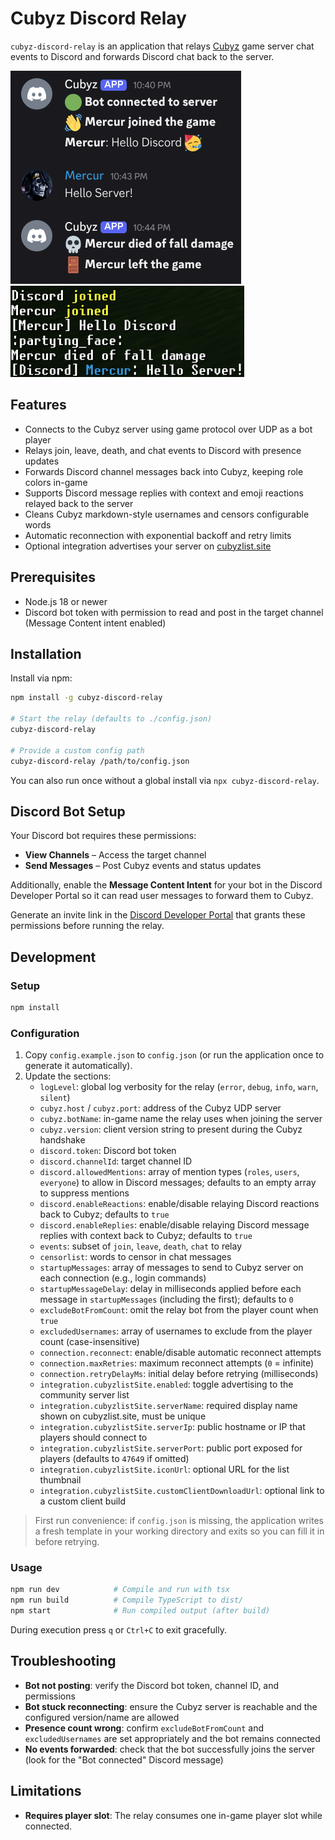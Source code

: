 # Cubyz Discord Relay

`cubyz-discord-relay` is an application that relays [Cubyz](https://github.com/PixelGuys/Cubyz) game server chat events to Discord and forwards Discord chat back to the server.

![Cubyz Discord Relay](https://raw.githubusercontent.com/AMerkuri/cubyz-discord-relay/refs/heads/master/assets/discord.png)  
![Cubyz Server](https://raw.githubusercontent.com/AMerkuri/cubyz-discord-relay/refs/heads/master/assets/cubyz.png)

## Features

- Connects to the Cubyz server using game protocol over UDP as a bot player
- Relays join, leave, death, and chat events to Discord with presence updates
- Forwards Discord channel messages back into Cubyz, keeping role colors in-game
- Supports Discord message replies with context and emoji reactions relayed back to the server
- Cleans Cubyz markdown-style usernames and censors configurable words
- Automatic reconnection with exponential backoff and retry limits
- Optional integration advertises your server on [cubyzlist.site](https://cubyzlist.site)

## Prerequisites

- Node.js 18 or newer
- Discord bot token with permission to read and post in the target channel (Message Content intent enabled)

## Installation

Install via npm:

```bash
npm install -g cubyz-discord-relay

# Start the relay (defaults to ./config.json)
cubyz-discord-relay

# Provide a custom config path
cubyz-discord-relay /path/to/config.json
```

You can also run once without a global install via `npx cubyz-discord-relay`.

## Discord Bot Setup

Your Discord bot requires these permissions:

- **View Channels** – Access the target channel
- **Send Messages** – Post Cubyz events and status updates

Additionally, enable the **Message Content Intent** for your bot in the Discord Developer Portal so it can read user messages to forward them to Cubyz.

Generate an invite link in the [Discord Developer Portal](https://discord.com/developers/applications) that grants these permissions before running the relay.

## Development

### Setup

```bash
npm install
```

### Configuration

1. Copy `config.example.json` to `config.json` (or run the application once to generate it automatically).
2. Update the sections:
   - `logLevel`: global log verbosity for the relay (`error`, `debug`, `info`, `warn`, `silent`)
   - `cubyz.host` / `cubyz.port`: address of the Cubyz UDP server
   - `cubyz.botName`: in-game name the relay uses when joining the server
   - `cubyz.version`: client version string to present during the Cubyz handshake
   - `discord.token`: Discord bot token
   - `discord.channelId`: target channel ID
   - `discord.allowedMentions`: array of mention types (`roles`, `users`, `everyone`) to allow in Discord messages; defaults to an empty array to suppress mentions
   - `discord.enableReactions`: enable/disable relaying Discord reactions back to Cubyz; defaults to `true`
   - `discord.enableReplies`: enable/disable relaying Discord message replies with context back to Cubyz; defaults to `true`
   - `events`: subset of `join`, `leave`, `death`, `chat` to relay
   - `censorlist`: words to censor in chat messages
   - `startupMessages`: array of messages to send to Cubyz server on each connection (e.g., login commands)
   - `startupMessageDelay`: delay in milliseconds applied before each message in `startupMessages` (including the first); defaults to `0`
   - `excludeBotFromCount`: omit the relay bot from the player count when `true`
   - `excludedUsernames`: array of usernames to exclude from the player count (case-insensitive)
   - `connection.reconnect`: enable/disable automatic reconnect attempts
   - `connection.maxRetries`: maximum reconnect attempts (`0` = infinite)
   - `connection.retryDelayMs`: initial delay before retrying (milliseconds)
   - `integration.cubyzlistSite.enabled`: toggle advertising to the community server list
   - `integration.cubyzlistSite.serverName`: required display name shown on cubyzlist.site, must be unique
   - `integration.cubyzlistSite.serverIp`: public hostname or IP that players should connect to
   - `integration.cubyzlistSite.serverPort`: public port exposed for players (defaults to `47649` if omitted)
   - `integration.cubyzlistSite.iconUrl`: optional URL for the list thumbnail
   - `integration.cubyzlistSite.customClientDownloadUrl`: optional link to a custom client build

> First run convenience: if `config.json` is missing, the application writes a fresh template in your working directory and exits so you can fill it in before retrying.

### Usage

```bash
npm run dev            # Compile and run with tsx
npm run build          # Compile TypeScript to dist/
npm start              # Run compiled output (after build)
```

During execution press `q` or `Ctrl+C` to exit gracefully.

## Troubleshooting

- **Bot not posting**: verify the Discord bot token, channel ID, and permissions
- **Bot stuck reconnecting**: ensure the Cubyz server is reachable and the configured version/name are allowed
- **Presence count wrong**: confirm `excludeBotFromCount` and `excludedUsernames` are set appropriately and the bot remains connected
- **No events forwarded**: check that the bot successfully joins the server (look for the "Bot connected" Discord message)

## Limitations

- **Requires player slot**: The relay consumes one in-game player slot while connected.
